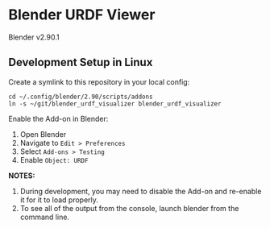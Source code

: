 # Blender URDF Viewer

Blender v2.90.1

## Development Setup in Linux

Create a symlink to this repository in your local config:

```
cd ~/.config/blender/2.90/scripts/addons
ln -s ~/git/blender_urdf_visualizer blender_urdf_visualizer
```

Enable the Add-on in Blender:

1. Open Blender
1. Navigate to `Edit > Preferences`
1. Select `Add-ons > Testing`
1. Enable `Object: URDF`

**NOTES:**
1. During development, you may need to disable the Add-on and re-enable it for it to load properly.
1. To see all of the output from the console, launch blender from the command line.
